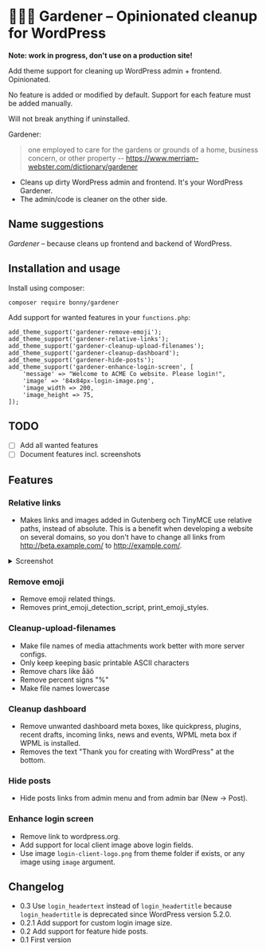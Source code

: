 # 🏡🌳🌻 Gardener – Opinionated cleanup for WordPress

**Note: work in progress, don't use on a production site!**

Add theme support for cleaning up WordPress admin + frontend.
Opinionated.

No feature is added or modified by default. Support for each feature must be added manually.

Will not break anything if uninstalled.

Gardener:

> one employed to care for the gardens or grounds of a home, business concern, or other property
> -- https://www.merriam-webster.com/dictionary/gardener

- Cleans up dirty WordPress admin and frontend. It's your WordPress Gardener.
- The admin/code is cleaner on the other side.

## Name suggestions

_Gardener_ – because cleans up frontend and backend of WordPress.

## Installation and usage

Install using composer:

    composer require bonny/gardener

Add support for wanted features in your `functions.php`:

    add_theme_support('gardener-remove-emoji');
    add_theme_support('gardener-relative-links');
    add_theme_support('gardener-cleanup-upload-filenames');
    add_theme_support('gardener-cleanup-dashboard');
    add_theme_support('gardener-hide-posts');
    add_theme_support('gardener-enhance-login-screen', [
        'message' => "Welcome to ACME Co website. Please login!",
        'image' => '84x84px-login-image.png',
        'image_width => 200,
        'image_height => 75,
    ]);

## TODO

- [ ] Add all wanted features
- [ ] Document features incl. screenshots

## Features

### Relative links

- Makes links and images added in Gutenberg och TinyMCE use relative paths, instead of absolute.
  This is a benefit when developing a website on several domains, so you don't have to change all
  links from http://beta.example.com/ to http://example.com/.

<details>
  <summary>Screenshot</summary>
  "Coming soon."
</details>

### Remove emoji

- Remove emoji related things.
- Removes print_emoji_detection_script, print_emoji_styles.

### Cleanup-upload-filenames

- Make file names of media attachments work better with more server configs.
- Only keep keeping basic printable ASCII characters
- Remove chars like åäö
- Remove percent signs "%"
- Make file names lowercase

### Cleanup dashboard

- Remove unwanted dashboard meta boxes, like quickpress, plugins, recent drafts, incoming links, news and events, WPML meta box if WPML is installed.
- Removes the text "Thank you for creating with WordPress" at the bottom.

### Hide posts

- Hide posts links from admin menu and from admin bar (New -> Post).

### Enhance login screen

- Remove link to wordpress.org.
- Add support for local client image above login fields.
- Use image `login-client-logo.png` from theme folder if exists, or any image using `image` argument.

## Changelog

- 0.3 Use `login_headertext` instead of `login_headertitle` because `login_headertitle` is deprecated since WordPress version 5.2.0.
- 0.2.1 Add support for custom login image size.
- 0.2 Add support for feature hide posts.
- 0.1 First version
